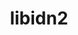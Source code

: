 ---
title: "libidn2"
layout: cache
categories: [package, develop-2024-01-21]
meta: {"versions": ["2.3.4"], "compilers": ["apple-clang@=15.0.0", "cce@=15.0.1", "gcc@=11.1.0", "gcc@=11.3.0", "gcc@=11.4.0", "gcc@=7.3.1", "gcc@=7.5.0", "gcc@=9.4.0", "oneapi@=2023.2.0"], "oss": ["amzn2", "rhel8", "ubuntu18.04", "ubuntu20.04", "ubuntu22.04", "ventura"], "platforms": ["darwin", "linux"], "targets": ["aarch64", "neoverse_n1", "neoverse_v1", "ppc64le", "x86_64_v3", "zen4"], "stacks": ["aws-isc", "aws-isc-aarch64", "build_systems", "data-vis-sdk", "developer-tools", "e4s", "e4s-aarch64", "e4s-cray-rhel", "e4s-neoverse_v1", "e4s-oneapi", "e4s-power", "e4s-rocm-external", "ml-darwin-aarch64-mps", "ml-linux-x86_64-cpu", "ml-linux-x86_64-cuda", "ml-linux-x86_64-rocm", "radiuss", "root"], "num_specs": 13, "num_specs_by_stack": {"ml-darwin-aarch64-mps": 1, "root": 13, "aws-isc-aarch64": 2, "aws-isc": 1, "e4s-cray-rhel": 1, "radiuss": 1, "build_systems": 1, "developer-tools": 1, "e4s-neoverse_v1": 1, "e4s-power": 1, "data-vis-sdk": 1, "e4s-rocm-external": 1, "e4s": 1, "e4s-oneapi": 1, "e4s-aarch64": 1, "ml-linux-x86_64-rocm": 1, "ml-linux-x86_64-cpu": 1, "ml-linux-x86_64-cuda": 1}}
spec_details: [{"hash": "vob43eb7jh2cbqqcnr4sqeuldzsj2f6h", "compiler": "apple-clang@=15.0.0", "versions": ["2.3.4"], "os": "ventura", "platform": "darwin", "target": "aarch64", "variants": ["build_system=autotools"], "stacks": ["ml-darwin-aarch64-mps", "root"], "size": "-", "tarball": "https://binaries.spack.io/releases/develop-2024-01-21/build_cache/darwin-ventura-aarch64/apple-clang-15.0.0/libidn2-2.3.4/darwin-ventura-aarch64-apple-clang-15.0.0-libidn2-2.3.4-vob43eb7jh2cbqqcnr4sqeuldzsj2f6h.spack"}, {"hash": "bj4imcq7s34v4habn4megcz4bdcpsuzo", "compiler": "gcc@=7.3.1", "versions": ["2.3.4"], "os": "amzn2", "platform": "linux", "target": "aarch64", "variants": ["build_system=autotools"], "stacks": ["root", "aws-isc-aarch64"], "size": "-", "tarball": "https://binaries.spack.io/releases/develop-2024-01-21/build_cache/linux-amzn2-aarch64/gcc-7.3.1/libidn2-2.3.4/linux-amzn2-aarch64-gcc-7.3.1-libidn2-2.3.4-bj4imcq7s34v4habn4megcz4bdcpsuzo.spack"}, {"hash": "ktzntvyby4q2gmzz5vym4f6jf4gfsmpa", "compiler": "gcc@=7.3.1", "versions": ["2.3.4"], "os": "amzn2", "platform": "linux", "target": "x86_64_v3", "variants": ["build_system=autotools"], "stacks": ["aws-isc", "root"], "size": "-", "tarball": "https://binaries.spack.io/releases/develop-2024-01-21/build_cache/linux-amzn2-x86_64_v3/gcc-7.3.1/libidn2-2.3.4/linux-amzn2-x86_64_v3-gcc-7.3.1-libidn2-2.3.4-ktzntvyby4q2gmzz5vym4f6jf4gfsmpa.spack"}, {"hash": "e4idwhpo2ebyvl47l2t3g7dfan6u2ygm", "compiler": "gcc@=7.3.1", "versions": ["2.3.4"], "os": "amzn2", "platform": "linux", "target": "neoverse_n1", "variants": ["build_system=autotools"], "stacks": ["root", "aws-isc-aarch64"], "size": "-", "tarball": "https://binaries.spack.io/releases/develop-2024-01-21/build_cache/linux-amzn2-neoverse_n1/gcc-7.3.1/libidn2-2.3.4/linux-amzn2-neoverse_n1-gcc-7.3.1-libidn2-2.3.4-e4idwhpo2ebyvl47l2t3g7dfan6u2ygm.spack"}, {"hash": "r46nekrwhjgmphv5jgbkmtnmwzauhauf", "compiler": "cce@=15.0.1", "versions": ["2.3.4"], "os": "rhel8", "platform": "linux", "target": "zen4", "variants": ["build_system=autotools"], "stacks": ["e4s-cray-rhel", "root"], "size": "-", "tarball": "https://binaries.spack.io/releases/develop-2024-01-21/build_cache/linux-rhel8-zen4/cce-15.0.1/libidn2-2.3.4/linux-rhel8-zen4-cce-15.0.1-libidn2-2.3.4-r46nekrwhjgmphv5jgbkmtnmwzauhauf.spack"}, {"hash": "b35qephydvjn435oo5e7i5k33mpul65c", "compiler": "gcc@=7.5.0", "versions": ["2.3.4"], "os": "ubuntu18.04", "platform": "linux", "target": "x86_64_v3", "variants": ["build_system=autotools"], "stacks": ["radiuss", "build_systems", "root", "developer-tools"], "size": "-", "tarball": "https://binaries.spack.io/releases/develop-2024-01-21/build_cache/linux-ubuntu18.04-x86_64_v3/gcc-7.5.0/libidn2-2.3.4/linux-ubuntu18.04-x86_64_v3-gcc-7.5.0-libidn2-2.3.4-b35qephydvjn435oo5e7i5k33mpul65c.spack"}, {"hash": "lenufej6wuubzpzeoqf75vjza3ursy3v", "compiler": "gcc@=11.4.0", "versions": ["2.3.4"], "os": "ubuntu20.04", "platform": "linux", "target": "neoverse_v1", "variants": ["build_system=autotools"], "stacks": ["e4s-neoverse_v1", "root"], "size": "-", "tarball": "https://binaries.spack.io/releases/develop-2024-01-21/build_cache/linux-ubuntu20.04-neoverse_v1/gcc-11.4.0/libidn2-2.3.4/linux-ubuntu20.04-neoverse_v1-gcc-11.4.0-libidn2-2.3.4-lenufej6wuubzpzeoqf75vjza3ursy3v.spack"}, {"hash": "bo5ocrulo6wjg2zykfls3gtqefld4hfj", "compiler": "gcc@=9.4.0", "versions": ["2.3.4"], "os": "ubuntu20.04", "platform": "linux", "target": "ppc64le", "variants": ["build_system=autotools"], "stacks": ["e4s-power", "root"], "size": "-", "tarball": "https://binaries.spack.io/releases/develop-2024-01-21/build_cache/linux-ubuntu20.04-ppc64le/gcc-9.4.0/libidn2-2.3.4/linux-ubuntu20.04-ppc64le-gcc-9.4.0-libidn2-2.3.4-bo5ocrulo6wjg2zykfls3gtqefld4hfj.spack"}, {"hash": "mvacwjzwa7fqggi2vq56kmapfxew42uq", "compiler": "gcc@=11.1.0", "versions": ["2.3.4"], "os": "ubuntu20.04", "platform": "linux", "target": "x86_64_v3", "variants": ["build_system=autotools"], "stacks": ["root", "data-vis-sdk"], "size": "-", "tarball": "https://binaries.spack.io/releases/develop-2024-01-21/build_cache/linux-ubuntu20.04-x86_64_v3/gcc-11.1.0/libidn2-2.3.4/linux-ubuntu20.04-x86_64_v3-gcc-11.1.0-libidn2-2.3.4-mvacwjzwa7fqggi2vq56kmapfxew42uq.spack"}, {"hash": "whp6e6uctps5j7eeei6edetshflt6nmi", "compiler": "gcc@=11.4.0", "versions": ["2.3.4"], "os": "ubuntu20.04", "platform": "linux", "target": "x86_64_v3", "variants": ["build_system=autotools"], "stacks": ["e4s-rocm-external", "root", "e4s"], "size": "-", "tarball": "https://binaries.spack.io/releases/develop-2024-01-21/build_cache/linux-ubuntu20.04-x86_64_v3/gcc-11.4.0/libidn2-2.3.4/linux-ubuntu20.04-x86_64_v3-gcc-11.4.0-libidn2-2.3.4-whp6e6uctps5j7eeei6edetshflt6nmi.spack"}, {"hash": "kezubisfkbmodmz5hdn72jby6i3djg54", "compiler": "oneapi@=2023.2.0", "versions": ["2.3.4"], "os": "ubuntu20.04", "platform": "linux", "target": "x86_64_v3", "variants": ["build_system=autotools"], "stacks": ["e4s-oneapi", "root"], "size": "-", "tarball": "https://binaries.spack.io/releases/develop-2024-01-21/build_cache/linux-ubuntu20.04-x86_64_v3/oneapi-2023.2.0/libidn2-2.3.4/linux-ubuntu20.04-x86_64_v3-oneapi-2023.2.0-libidn2-2.3.4-kezubisfkbmodmz5hdn72jby6i3djg54.spack"}, {"hash": "pfwlr76fvkkx7xzqhnkdcu2zffcvimqq", "compiler": "gcc@=11.4.0", "versions": ["2.3.4"], "os": "ubuntu22.04", "platform": "linux", "target": "aarch64", "variants": ["build_system=autotools"], "stacks": ["e4s-aarch64", "root"], "size": "-", "tarball": "https://binaries.spack.io/releases/develop-2024-01-21/build_cache/linux-ubuntu22.04-aarch64/gcc-11.4.0/libidn2-2.3.4/linux-ubuntu22.04-aarch64-gcc-11.4.0-libidn2-2.3.4-pfwlr76fvkkx7xzqhnkdcu2zffcvimqq.spack"}, {"hash": "ckgbpcbmxmyqcz5276pl2u3qisaf7cu6", "compiler": "gcc@=11.3.0", "versions": ["2.3.4"], "os": "ubuntu22.04", "platform": "linux", "target": "x86_64_v3", "variants": ["build_system=autotools"], "stacks": ["ml-linux-x86_64-rocm", "ml-linux-x86_64-cpu", "ml-linux-x86_64-cuda", "root"], "size": "-", "tarball": "https://binaries.spack.io/releases/develop-2024-01-21/build_cache/linux-ubuntu22.04-x86_64_v3/gcc-11.3.0/libidn2-2.3.4/linux-ubuntu22.04-x86_64_v3-gcc-11.3.0-libidn2-2.3.4-ckgbpcbmxmyqcz5276pl2u3qisaf7cu6.spack"}]
---